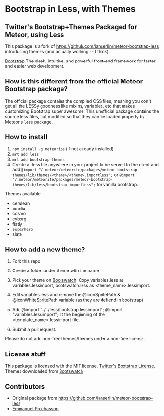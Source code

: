 # Bootstrap in Less, with Themes
## Twitter's Bootstrap+Themes Packaged for Meteor, using Less

This package is a fork of https://github.com/ianserlin/meteor-bootstrap-less introducing themes (and actually working -- I think).

[Bootstrap](http://twitter.github.com/bootstrap) The sleek, intuitive, and powerful front-end framework for faster and easier web development.

## How is this different from the official Meteor Bootstrap package?

The official package contains the compiled CSS files, meaning you don't get all the LESSy goodness like mixins, variables, etc that makes customizing Bootstrap super awesome. This unofficial package contains the source less files, but modified so that they can be loaded properly by Meteor's `less` package.

## How to install 

1. `npm install -g meteorite` (if not already installed)
2. `mrt add less`
3. `mrt add bootstrap-themes`
4. Create a .less file anywhere in your project to be served to the client and add `@import "/.meteor/meteorite/packages/meteor-bootstrap-themes/lib/themes/<theme>/<theme>.importless";` or `@import "/.meteor/meteorite/packages/meteor-bootstrap-themes/lib/less/bootstrap.importless";` for vanilla bootstrap.

Themes available:
- cerulean
- amelia
- cosmo
- cyborg
- flatly
- superhero
- slate

## How to add a new theme?

1. Fork this repo.
2. Create a folder under theme with the name

3. Pick your theme on [Bootswatch](http://bootswatch.com/). Copy variables.less as variables.lessimport, bootswatch.less as <theme_name>.lessimport.
4. Edit variables.less and remove the @iconSpritePath & @iconWhiteSpritePath variable (as they are defiend in bootstrap)
5. Add
 @import "../../less/bootstrap.lessimport";
 @import "variables.lessimport";
at the beginning of the <template_name>.lessimport file.
6. Submit a pull request.

Please do not add non-free themes/themes under a non-free license.

## License stuff

This package is licensed with the MIT license. [Twitter's Bootstrap License](https://github.com/twitter/bootstrap). Themes downloaded from [Bootswatch](http://bootswatch.com/)

## Contributors
- Original package from https://github.com/ianserlin/meteor-bootstrap-less
- [Emmanuel Prochasson](https://github.com/eprochasson/)
